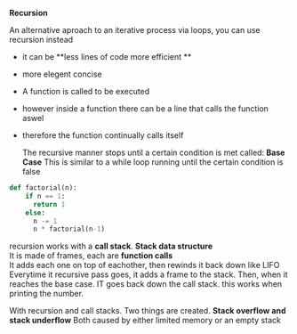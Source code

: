 <b>Recursion</b>

An alternative aproach to an iterative process via loops, you can use recursion instead
- it can be **less lines of code more efficient **
- more elegent concise

- A function is called to be executed
- however inside a function there can be a line that calls the function aswel
- therefore the function continually calls itself

  The recursive manner stops until a certain condition is met called: **Base Case**
This is similar to a while loop running until the certain condition is false

```py
def factorial(n):
    if n == 1:
      return 1
    else:
      n -= 1
      n * factorial(n-1)
  ```

recursion works with a **call stack**. **Stack data structure**<br> 
It is made of frames, each are **function calls**<br>
It adds each one on top of eachother, then rewinds it back down like LIFO<br>
Everytime it recursive pass goes, it adds a frame to the stack.
Then, when it reaches the base case. IT goes back down the call stack. this works when printing the number.<br>

With recursion and call stacks. Two things are created. **Stack overflow and stack underflow**
Both caused by either limited memory or an empty stack
